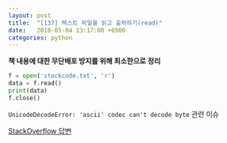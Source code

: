 ```yaml
---
layout: post
title:  "[137] 텍스트 파일을 읽고 출력하기(read)"
date:   2018-05-04 13:17:00 +0900
categories: python
---
```


**책 내용에 대한 무단배포 방지를 위해 최소한으로 정리**

```python
f = open('stockcode.txt', 'r')
data = f.read()
print(data)
f.close()
```

`UnicodeDecodeError: 'ascii' codec can't decode byte` 관련 이슈

[StackOverflow 답변](https://stackoverflow.com/questions/21129020/how-to-fix-unicodedecodeerror-ascii-codec-cant-decode-byte)

